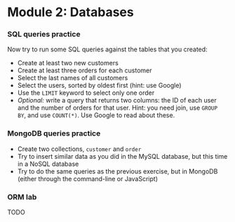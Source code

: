 # Module 2: Databases

### SQL queries practice
Now try to run some SQL queries against the tables that you created:
* Create at least two new customers
* Create at least three orders for each customer
* Select the last names of all customers
* Select the users, sorted by oldest first (hint: use Google)
* Use the `LIMIT` keyword to select only one order
* *Optional:* write a query that returns two columns: the ID of each user and
    the number of orders for that user. Hint: you need join, use `GROUP BY`, and
    use `COUNT(*)`. Use Google to read about these.

### MongoDB queries practice
* Create two collections, `customer` and `order`
* Try to insert similar data as you did in the MySQL database, but this time in
    a NoSQL database
* Try to do the same queries as the previous exercise, but in MongoDB (either
    through the command-line or JavaScript)

### ORM lab
TODO


